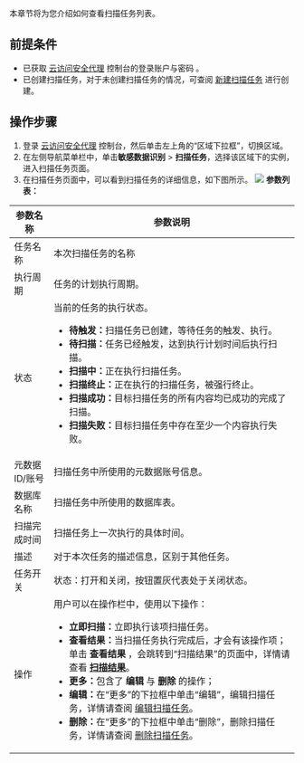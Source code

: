 本章节将为您介绍如何查看扫描任务列表。

## 前提条件
- 已获取 [云访问安全代理](https://console.cloud.tencent.com/casb) 控制台的登录账户与密码 。
- 已创建扫描任务，对于未创建扫描任务的情况，可查阅 [新建扫描任务](https://cloud.tencent.com/document/product/1303/56688) 进行创建。

## 操作步骤
1. 登录 [云访问安全代理](https://console.cloud.tencent.com/casb)  控制台，然后单击左上角的“区域下拉框”，切换区域。
2. 在左侧导航菜单栏中，单击**敏感数据识别** > **扫描任务**，选择该区域下的实例，进入扫描任务页面。
3. 在扫描任务页面中，可以看到扫描任务的详细信息，如下图所示。
    ![](https://main.qcloudimg.com/raw/bcb0394ce5e9b29421184e76a3ed2043.png)
**参数列表：**
<table>
<thead>
<tr>
<th>参数名称</th>
<th>参数说明</th>
</tr>
</thead>
<tbody><tr>
<td>任务名称</td>
<td>本次扫描任务的名称</td>
</tr>
<tr>
<td>执行周期</td>
<td>任务的计划执行周期。</td>
</tr>
<tr>
<td>状态</td>
<td>当前的任务的执行状态。<ul><li> <strong>待触发：</strong>扫描任务已创建，等待任务的触发、执行。</li><li> <strong>待扫描：</strong>任务已经触发，达到执行计划时间后执行扫描。</li><li> <strong>扫描中：</strong>正在执行扫描任务。</li><li> <strong>扫描终止：</strong>正在执行的扫描任务，被强行终止。</li><li><strong>扫描成功：</strong>目标扫描任务的所有内容均已成功的完成了扫描。</li><li><strong>扫描失败：</strong>目标扫描任务中存在至少一个内容执行失败。</li></td>
</tr>
<tr>
<td>元数据ID/账号</td>
<td>扫描任务中所使用的元数据账号信息。</td>
</tr>
<tr>
<td>数据库名称</td>
<td>扫描任务中所使用的数据库表。</td>
</tr>
<tr>
<td>扫描完成时间</td>
<td>扫描任务上一次执行的具体时间。</td>
</tr>
<tr>
<td>描述</td>
<td>对于本次任务的描述信息，区别于其他任务。</td>
</tr>
<tr>
<td>任务开关</td>
<td>状态：打开和关闭，按钮置灰代表处于关闭状态。</td>
</tr>
<tr>
<td>操作</td>
<td>用户可以在操作栏中，使用以下操作：<ul><li><strong>立即扫描：</strong>立即执行该项扫描任务。 </li><li><strong>查看结果：</strong>当扫描任务执行完成后，才会有该操作项；单击 <strong>查看结果</strong> ，会跳转到“扫描结果”的页面中，详情请查看 <a href="https://cloud.tencent.com/document/product/1303/56683"><strong>扫描结果</strong></a>。</li> <li><strong>更多：</strong>包含了 <strong>编辑</strong> 与 <strong>删除</strong> 的操作；</li><li><strong>编辑：</strong>在“更多”的下拉框中单击“编辑”，编辑扫描任务，详情请查阅 <a href="https://cloud.tencent.com/document/product/1303/56686">编辑扫描任务</a>。</li><li><strong>删除：</strong>在“更多”的下拉框中单击“删除”，删除扫描任务，详情请查阅 <a href="https://cloud.tencent.com/document/product/1303/56689">删除扫描任务</a>。</li></td>
</tr>
</tbody></table>

